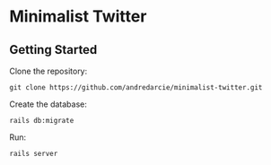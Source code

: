 # Minimalist Twitter

## Getting Started

Clone the repository:
```
git clone https://github.com/andredarcie/minimalist-twitter.git
```

Create the database:
```
rails db:migrate
```

Run:
```
rails server
```
